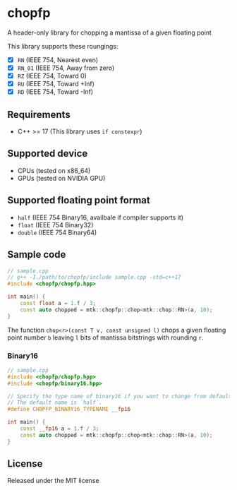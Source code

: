 # chopfp

A header-only library for chopping a mantissa of a given floating point

This library supports these roungings:
- [x] `RN` (IEEE 754, Nearest even)
- [x] `RN_01` (IEEE 754, Away from zero)
- [x] `RZ` (IEEE 754, Toward 0)
- [x] `RU` (IEEE 754, Toward +Inf)
- [x] `RD` (IEEE 754, Toward -Inf)

## Requirements
- C++ >= 17 (This library uses `if constexpr`)

## Supported device
- CPUs (tested on x86_64)
- GPUs (tested on NVIDIA GPU)

## Supported floating point format
- `half` (IEEE 754 Binary16, availbale if compiler supports it)
- `float` (IEEE 754 Binary32)
- `double` (IEEE 754 Binary64)

## Sample code
```cpp
// sample.cpp
// g++ -I./path/to/chopfp/include sample.cpp -std=c++17
#include <chopfp/chopfp.hpp>

int main() {
	const float a = 1.f / 3;
	const auto chopped = mtk::chopfp::chop<mtk::chop::RN>(a, 10);
}
```

The function `chop<r>(const T v, const unsigned l)` chops a given floating point number `b` leaving `l` bits of mantissa bitstrings with rounding `r`.

### Binary16
```cpp
// sample.cpp
#include <chopfp/chopfp.hpp>
#include <chopfp/binary16.hpp>

// Specify the type name of binary16 if you want to change from default name.
// The default name is `half`.
#define CHOPFP_BINARY16_TYPENAME __fp16

int main() {
	const __fp16 a = 1.f / 3;
	const auto chopped = mtk::chopfp::chop<mtk::chop::RN>(a, 10);
}
```

## License
Released under the MIT license
